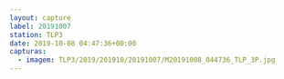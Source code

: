 ```yaml
---
layout: capture
label: 20191007
station: TLP3
date: 2019-10-08 04:47:36+00:00
capturas:
  - imagem: TLP3/2019/201910/20191007/M20191008_044736_TLP_3P.jpg
---
```

